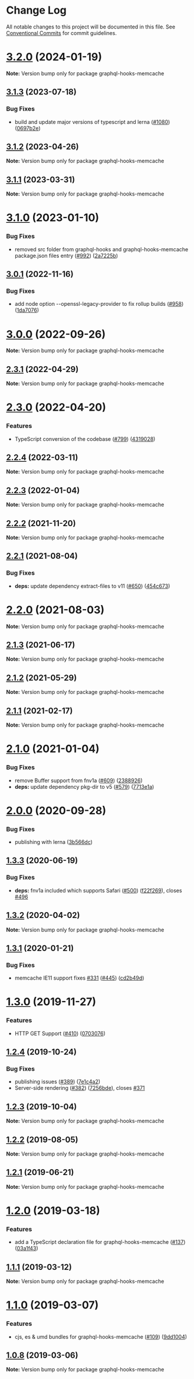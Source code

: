 # Change Log

All notable changes to this project will be documented in this file.
See [Conventional Commits](https://conventionalcommits.org) for commit guidelines.

# [3.2.0](https://github.com/nearform/graphql-hooks/compare/graphql-hooks-memcache@3.1.3...graphql-hooks-memcache@3.2.0) (2024-01-19)

**Note:** Version bump only for package graphql-hooks-memcache





## [3.1.3](https://github.com/nearform/graphql-hooks/compare/graphql-hooks-memcache@3.1.2...graphql-hooks-memcache@3.1.3) (2023-07-18)


### Bug Fixes

* build and update major versions of typescript and lerna ([#1080](https://github.com/nearform/graphql-hooks/issues/1080)) ([0697b2e](https://github.com/nearform/graphql-hooks/commit/0697b2e7f6184eee5a5e32b3b49aaf7b100c0843))





## [3.1.2](https://github.com/nearform/graphql-hooks/compare/graphql-hooks-memcache@3.1.1...graphql-hooks-memcache@3.1.2) (2023-04-26)

**Note:** Version bump only for package graphql-hooks-memcache





## [3.1.1](https://github.com/nearform/graphql-hooks/compare/graphql-hooks-memcache@3.1.0...graphql-hooks-memcache@3.1.1) (2023-03-31)

**Note:** Version bump only for package graphql-hooks-memcache





# [3.1.0](https://github.com/nearform/graphql-hooks/compare/graphql-hooks-memcache@3.0.1...graphql-hooks-memcache@3.1.0) (2023-01-10)

### Bug Fixes

- removed src folder from graphql-hooks and graphql-hooks-memcache package.json files entry ([#992](https://github.com/nearform/graphql-hooks/issues/992)) ([2a7225b](https://github.com/nearform/graphql-hooks/commit/2a7225b4ce64221cacdc554a4fd255c34a6d377f))

## [3.0.1](https://github.com/nearform/graphql-hooks/compare/graphql-hooks-memcache@3.0.0...graphql-hooks-memcache@3.0.1) (2022-11-16)

### Bug Fixes

- add node option --openssl-legacy-provider to fix rollup builds ([#958](https://github.com/nearform/graphql-hooks/issues/958)) ([1da7076](https://github.com/nearform/graphql-hooks/commit/1da70761a1064fbe859dbd2655c1e293fc26ba4f))

# [3.0.0](https://github.com/nearform/graphql-hooks/compare/graphql-hooks-memcache@2.3.1...graphql-hooks-memcache@3.0.0) (2022-09-26)

**Note:** Version bump only for package graphql-hooks-memcache

## [2.3.1](https://github.com/nearform/graphql-hooks/compare/graphql-hooks-memcache@2.3.0...graphql-hooks-memcache@2.3.1) (2022-04-29)

**Note:** Version bump only for package graphql-hooks-memcache

# [2.3.0](https://github.com/nearform/graphql-hooks/compare/graphql-hooks-memcache@2.2.4...graphql-hooks-memcache@2.3.0) (2022-04-20)

### Features

- TypeScript conversion of the codebase ([#799](https://github.com/nearform/graphql-hooks/issues/799)) ([4319028](https://github.com/nearform/graphql-hooks/commit/431902813162c8bf47015f5a77f4632039e092ad))

## [2.2.4](https://github.com/nearform/graphql-hooks/compare/graphql-hooks-memcache@2.2.3...graphql-hooks-memcache@2.2.4) (2022-03-11)

**Note:** Version bump only for package graphql-hooks-memcache

## [2.2.3](https://github.com/nearform/graphql-hooks/compare/graphql-hooks-memcache@2.2.2...graphql-hooks-memcache@2.2.3) (2022-01-04)

**Note:** Version bump only for package graphql-hooks-memcache

## [2.2.2](https://github.com/nearform/graphql-hooks/compare/graphql-hooks-memcache@2.2.1...graphql-hooks-memcache@2.2.2) (2021-11-20)

**Note:** Version bump only for package graphql-hooks-memcache

## [2.2.1](https://github.com/nearform/graphql-hooks/compare/graphql-hooks-memcache@2.2.0...graphql-hooks-memcache@2.2.1) (2021-08-04)

### Bug Fixes

- **deps:** update dependency extract-files to v11 ([#650](https://github.com/nearform/graphql-hooks/issues/650)) ([454c673](https://github.com/nearform/graphql-hooks/commit/454c673a8327d6dbe3668180b80e2bdb28fb782c))

# [2.2.0](https://github.com/nearform/graphql-hooks/compare/graphql-hooks-memcache@2.1.3...graphql-hooks-memcache@2.2.0) (2021-08-03)

**Note:** Version bump only for package graphql-hooks-memcache

## [2.1.3](https://github.com/nearform/graphql-hooks/compare/graphql-hooks-memcache@2.1.2...graphql-hooks-memcache@2.1.3) (2021-06-17)

**Note:** Version bump only for package graphql-hooks-memcache

## [2.1.2](https://github.com/nearform/graphql-hooks/compare/graphql-hooks-memcache@2.1.1...graphql-hooks-memcache@2.1.2) (2021-05-29)

**Note:** Version bump only for package graphql-hooks-memcache

## [2.1.1](https://github.com/nearform/graphql-hooks/compare/graphql-hooks-memcache@2.1.0...graphql-hooks-memcache@2.1.1) (2021-02-17)

**Note:** Version bump only for package graphql-hooks-memcache

# [2.1.0](https://github.com/nearform/graphql-hooks/compare/graphql-hooks-memcache@2.0.0...graphql-hooks-memcache@2.1.0) (2021-01-04)

### Bug Fixes

- remove Buffer support from fnv1a ([#609](https://github.com/nearform/graphql-hooks/issues/609)) ([2388926](https://github.com/nearform/graphql-hooks/commit/2388926c905e3098338176a5e9d712094f283976))
- **deps:** update dependency pkg-dir to v5 ([#579](https://github.com/nearform/graphql-hooks/issues/579)) ([7713e1a](https://github.com/nearform/graphql-hooks/commit/7713e1a53f817ec5cf66e40d55797a86fe73ec02))

# [2.0.0](https://github.com/nearform/graphql-hooks/compare/graphql-hooks-memcache@1.3.3...graphql-hooks-memcache@2.0.0) (2020-09-28)

### Bug Fixes

- publishing with lerna ([3b566dc](https://github.com/nearform/graphql-hooks/commit/3b566dcf3123d432c8d1e48eaac2743e4eb886a1))

## [1.3.3](https://github.com/nearform/graphql-hooks/compare/graphql-hooks-memcache@1.3.2...graphql-hooks-memcache@1.3.3) (2020-06-19)

### Bug Fixes

- **deps:** fnv1a included which supports Safari ([#500](https://github.com/nearform/graphql-hooks/issues/500)) ([f22f269](https://github.com/nearform/graphql-hooks/commit/f22f26902aa04a2ca699c6ba1942428f2b5bccb1)), closes [#496](https://github.com/nearform/graphql-hooks/issues/496)

## [1.3.2](https://github.com/nearform/graphql-hooks/compare/graphql-hooks-memcache@1.3.1...graphql-hooks-memcache@1.3.2) (2020-04-02)

**Note:** Version bump only for package graphql-hooks-memcache

## [1.3.1](https://github.com/nearform/graphql-hooks/compare/graphql-hooks-memcache@1.3.0...graphql-hooks-memcache@1.3.1) (2020-01-21)

### Bug Fixes

- memcache IE11 support fixes [#331](https://github.com/nearform/graphql-hooks/issues/331) ([#445](https://github.com/nearform/graphql-hooks/issues/445)) ([cd2b49d](https://github.com/nearform/graphql-hooks/commit/cd2b49d7181ef1899fae1c2e7fa89f9fa4e26a85))

# [1.3.0](https://github.com/nearform/graphql-hooks/compare/graphql-hooks-memcache@1.2.4...graphql-hooks-memcache@1.3.0) (2019-11-27)

### Features

- HTTP GET Support ([#410](https://github.com/nearform/graphql-hooks/issues/410)) ([0703076](https://github.com/nearform/graphql-hooks/commit/0703076f3408dc522c7f16fca52f09d37e0a79b6))

## [1.2.4](https://github.com/nearform/graphql-hooks/compare/graphql-hooks-memcache@1.2.3...graphql-hooks-memcache@1.2.4) (2019-10-24)

### Bug Fixes

- publishing issues ([#389](https://github.com/nearform/graphql-hooks/issues/389)) ([7e1c4a2](https://github.com/nearform/graphql-hooks/commit/7e1c4a2ba8a6c08d09139733b2b897b81374fbac))
- Server-side rendering ([#382](https://github.com/nearform/graphql-hooks/issues/382)) ([7256bde](https://github.com/nearform/graphql-hooks/commit/7256bde4e52fc78479c887c7671eb7fb82cbd0d0)), closes [#371](https://github.com/nearform/graphql-hooks/issues/371)

## [1.2.3](https://github.com/nearform/graphql-hooks/compare/graphql-hooks-memcache@1.2.2...graphql-hooks-memcache@1.2.3) (2019-10-04)

**Note:** Version bump only for package graphql-hooks-memcache

## [1.2.2](https://github.com/nearform/graphql-hooks/compare/graphql-hooks-memcache@1.2.1...graphql-hooks-memcache@1.2.2) (2019-08-05)

**Note:** Version bump only for package graphql-hooks-memcache

## [1.2.1](https://github.com/nearform/graphql-hooks/compare/graphql-hooks-memcache@1.2.0...graphql-hooks-memcache@1.2.1) (2019-06-21)

**Note:** Version bump only for package graphql-hooks-memcache

# [1.2.0](https://github.com/nearform/graphql-hooks/compare/graphql-hooks-memcache@1.1.1...graphql-hooks-memcache@1.2.0) (2019-03-18)

### Features

- add a TypeScript declaration file for graphql-hooks-memcache ([#137](https://github.com/nearform/graphql-hooks/issues/137)) ([03a1f43](https://github.com/nearform/graphql-hooks/commit/03a1f43))

## [1.1.1](https://github.com/nearform/graphql-hooks/compare/graphql-hooks-memcache@1.1.0...graphql-hooks-memcache@1.1.1) (2019-03-12)

**Note:** Version bump only for package graphql-hooks-memcache

# [1.1.0](https://github.com/nearform/graphql-hooks/compare/graphql-hooks-memcache@1.0.8...graphql-hooks-memcache@1.1.0) (2019-03-07)

### Features

- cjs, es & umd bundles for graphql-hooks-memcache ([#109](https://github.com/nearform/graphql-hooks/issues/109)) ([9dd1004](https://github.com/nearform/graphql-hooks/commit/9dd1004))

## [1.0.8](https://github.com/nearform/graphql-hooks/compare/graphql-hooks-memcache@1.0.7...graphql-hooks-memcache@1.0.8) (2019-03-06)

**Note:** Version bump only for package graphql-hooks-memcache
